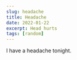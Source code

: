 ```yaml
---
slug: headache
title: Headache
date: 2022-01-22
excerpt: Head hurts
tags: [random]
---
```


I have a headache tonight.
